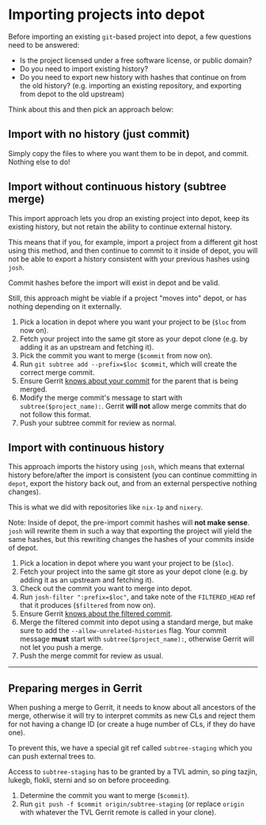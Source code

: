 Importing projects into depot
=============================

Before importing an existing `git`-based project into depot, a few questions
need to be answered:


* Is the project licensed under a free software license, or public domain?
* Do you need to import existing history?
* Do you need to export new history with hashes that continue on from the old
  history? (e.g. importing an existing repository, and exporting from depot to
  the old upstream)

Think about this and then pick an approach below:

## Import with no history (just commit)

Simply copy the files to where you want them to be in depot, and commit. Nothing
else to do!

## Import without continuous history (subtree merge)

This import approach lets you drop an existing project into depot, keep its
existing history, but not retain the ability to continue external history.

This means that if you, for example, import a project from a different git host
using this method, and then continue to commit to it inside of depot, you will
not be able to export a history consistent with your previous hashes using
`josh`.

Commit hashes before the import will exist in depot and be valid.

Still, this approach might be viable if a project "moves into" depot, or has
nothing depending on it externally.

1. Pick a location in depot where you want your project to be (`$loc` from now on).
2. Fetch your project into the same git store as your depot clone (e.g. by
   adding it as an upstream and fetching it).
3. Pick the commit you want to merge (`$commit` from now on).
4. Run `git subtree add --prefix=$loc $commit`, which will create the correct
   merge commit.
5. Ensure Gerrit [knows about your commit](#preparing-merges-in-gerrit) for the
   parent that is being merged.
6. Modify the merge commit's message to start with `subtree($project_name):`.
   Gerrit **will not** allow merge commits that do not follow this format.
7. Push your subtree commit for review as normal.

## Import with continuous history

This approach imports the history using `josh`, which means that external
history before/after the import is consistent (you can continue committing in
`depot`, export the history back out, and from an external perspective nothing
changes).

This is what we did with repositories like `nix-1p` and `nixery`.

Note: Inside of depot, the pre-import commit hashes will **not make sense**.
`josh` will rewrite them in such a way that exporting the project will yield the
same hashes, but this rewriting changes the hashes of your commits inside of
depot.

1. Pick a location in depot where you want your project to be (`$loc`).
2. Fetch your project into the same git store as your depot clone (e.g. by
   adding it as an upstream and fetching it).
3. Check out the commit you want to merge into depot.
4. Run `josh-filter ":prefix=$loc"`, and take note of the `FILTERED_HEAD` ref
   that it produces (`$filtered` from now on).
5. Ensure Gerrit [knows about the filtered commit](#preparing-merges-in-gerrit).
6. Merge the filtered commit into depot using a standard merge, but make sure to
   add the `--allow-unrelated-histories` flag. Your commit message **must**
   start with `subtree($project_name):`, otherwise Gerrit will not let you push
   a merge.
7. Push the merge commit for review as usual.

------------------------------------------------------

## Preparing merges in Gerrit

When pushing a merge to Gerrit, it needs to know about all ancestors of the
merge, otherwise it will try to interpret commits as new CLs and reject them for
not having a change ID (or create a huge number of CLs, if they do have one).

To prevent this, we have a special git ref called `subtree-staging` which you
can push external trees to.

Access to `subtree-staging` has to be granted by a TVL admin, so ping tazjin,
lukegb, flokli, sterni and so on before proceeding.

1. Determine the commit you want to merge (`$commit`).
2. Run `git push -f $commit origin/subtree-staging` (or replace `origin` with
   whatever the TVL Gerrit remote is called in your clone).
